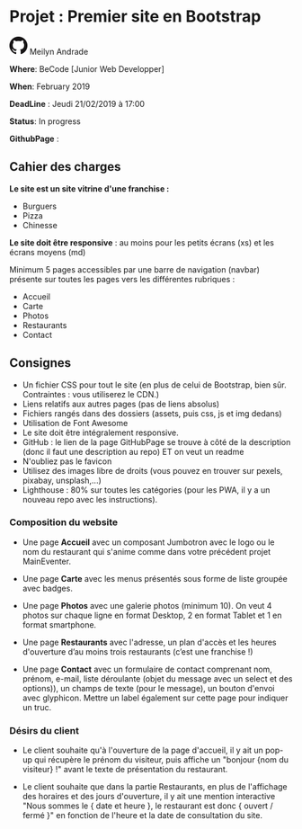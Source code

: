 # Projet : Premier site en Bootstrap


![Meilyn Andrade GitHub](assets/img/32px.png)   Meilyn Andrade


**Where**: BeCode [Junior Web Developper]

**When**: February 2019 

**DeadLine** : Jeudi 21/02/2019 à 17:00

**Status**: In progress

**GithubPage** : 


## Cahier des charges


**Le site est un site vitrine d'une franchise :** 

* Burguers
* Pizza
* Chinesse

**Le site doit être responsive** : au moins pour les petits écrans (xs) et les écrans moyens (md)

Minimum 5 pages accessibles par une barre de navigation (navbar) présente sur toutes les pages vers les différentes rubriques :
 
* Accueil 
* Carte 
* Photos 
* Restaurants 
* Contact

## Consignes
- Un fichier CSS pour tout le site (en plus de celui de Bootstrap, bien sûr. Contraintes : vous utiliserez le CDN.)
- Liens relatifs aux autres pages (pas de liens absolus)
- Fichiers rangés dans des dossiers (assets, puis css, js et img dedans)
- Utilisation de Font Awesome
- Le site doit être intégralement responsive.
- GitHub : le lien de la page GitHubPage se trouve à côté de la description (donc il faut une description au repo) ET on veut un readme
- N'oubliez pas le favicon
- Utilisez des images libre de droits (vous pouvez en trouver sur pexels, pixabay, unsplash,...)
- Lighthouse : 80% sur toutes les catégories (pour les PWA, il y a un nouveau repo avec les instructions).

### Composition du website

- Une page **Accueil** avec un composant Jumbotron avec le logo ou le nom du restaurant qui s'anime comme dans votre précédent projet MainEventer.

- Une page **Carte** avec les menus présentés sous forme de liste groupée avec badges.

- Une page **Photos** avec une galerie photos (minimum 10). On veut 4 photos sur chaque ligne en format Desktop, 2 en format Tablet et 1 en format smartphone.

- Une page **Restaurants** avec l'adresse, un plan d'accès et les heures d'ouverture d’au moins trois restaurants (c’est une franchise !)

- Une page **Contact** avec un formulaire de contact comprenant nom, prénom, e-mail, liste déroulante (objet du message avec un select et des options)), un champs de texte (pour le message), un bouton d'envoi avec glyphicon. Mettre un label également sur cette page pour indiquer un truc.

### Désirs du client

- Le client souhaite qu'à l'ouverture de la page d'accueil, il y ait un pop-up qui récupère le prénom du visiteur, puis affiche un "bonjour {nom du visiteur} !" avant le texte de présentation du restaurant.

- Le client souhaite que dans la partie Restaurants, en plus de l'affichage des horaires et des jours d'ouverture, il y ait une mention interactive "Nous sommes le { date et heure }, le restaurant est donc { ouvert / fermé }" en fonction de l'heure et la date de consultation du site.
